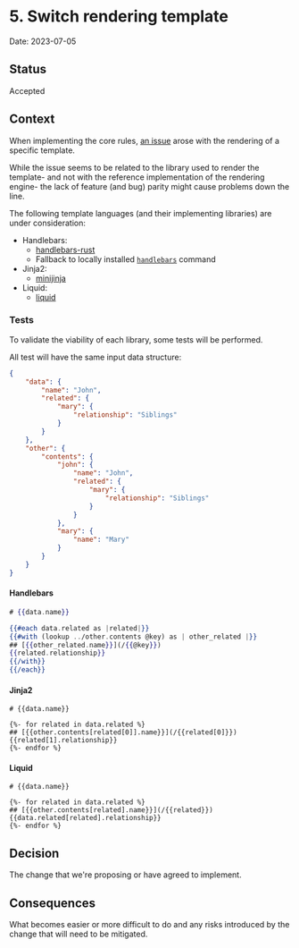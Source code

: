 # 5. Switch rendering template

Date: 2023-07-05

## Status

Accepted

## Context

When implementing the core rules, [an issue](https://github.com/sunng87/handlebars-rust/issues/592) arose with the rendering of a specific template.

While the issue seems to be related to the library used to render the template- and not with the reference implementation of the rendering engine- the lack of feature (and bug) parity might cause problems down the line.

The following template languages (and their implementing libraries) are under consideration:

- Handlebars:
  - [handlebars-rust](https://crates.io/crates/handlebars)
  - Fallback to locally installed [`handlebars`](https://handlebarsjs.com/) command
- Jinja2:
  - [minijinja](https://crates.io/crates/minijinja)
- Liquid:
  - [liquid](https://crates.io/crates/liquid)

### Tests

To validate the viability of each library, some tests will be performed.

All test will have the same input data structure:

```json
{
    "data": {
        "name": "John",
        "related": {
            "mary": {
                "relationship": "Siblings"
            }
        }
    },
    "other": {
        "contents": {
            "john": {
                "name": "John",
                "related": {
                    "mary": {
                        "relationship": "Siblings"
                    }
                }
            },
            "mary": {
                "name": "Mary"
            }
        }
    }
}
```

#### Handlebars

```handlebars
# {{data.name}}

{{#each data.related as |related|}}
{{#with (lookup ../other.contents @key) as | other_related |}}
## [{{other_related.name}}](/{{@key}})
{{related.relationship}}
{{/with}}
{{/each}}
```

#### Jinja2

```jinja2
# {{data.name}}

{%- for related in data.related %}
## [{{other.contents[related[0]].name}}](/{{related[0]}})
{{related[1].relationship}}
{%- endfor %}
```

#### Liquid

```liquid
# {{data.name}}

{%- for related in data.related %}
## [{{other.contents[related].name}}](/{{related}})
{{data.related[related].relationship}}
{%- endfor %}
```

## Decision

The change that we're proposing or have agreed to implement.

## Consequences

What becomes easier or more difficult to do and any risks introduced by the change that will need to be mitigated.
